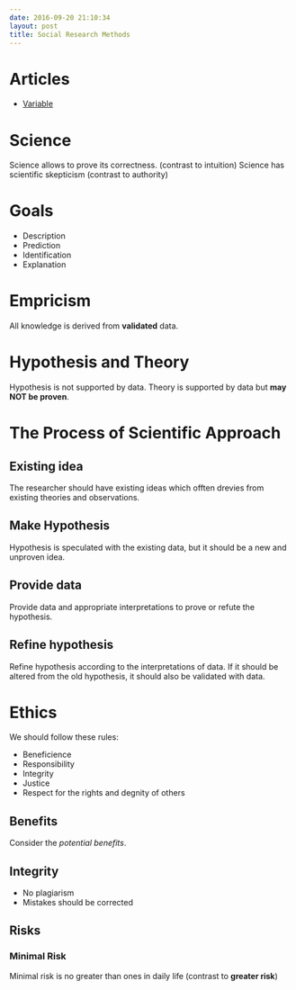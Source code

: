 ```yaml
---
date: 2016-09-20 21:10:34
layout: post
title: Social Research Methods
---
```

# Articles
* [Variable](variable)

# Science
Science allows to prove its correctness. (contrast to intuition)
Science has scientific skepticism (contrast to authority)

# Goals

* Description
* Prediction
* Identification
* Explanation

# Empricism
All knowledge is derived from __validated__ data.

# Hypothesis and Theory
Hypothesis is not supported by data. Theory is supported by data but
__may NOT be proven__.

# The Process of Scientific Approach

## Existing idea
The researcher should have existing ideas which offten drevies from existing
theories and observations.

## Make Hypothesis
Hypothesis is speculated with the existing data, but it should be a new and
unproven idea.

## Provide data
Provide data and appropriate interpretations to prove or refute the hypothesis.

## Refine hypothesis
Refine hypothesis according to the interpretations of data. If it should be
altered from the old hypothesis, it should also be validated with data.

# Ethics

We should follow these rules:

* Beneficience
* Responsibility
* Integrity
* Justice
* Respect for the rights and degnity of others

## Benefits

Consider the _potential benefits_.

## Integrity

* No plagiarism
* Mistakes should be corrected

## Risks

### Minimal Risk
Minimal risk is no greater than ones in daily life (contrast to
__greater risk__)
